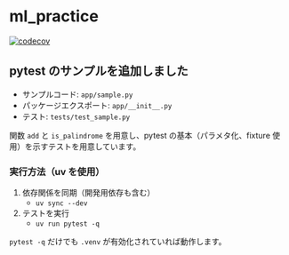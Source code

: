 # ml_practice

[![codecov](https://codecov.io/gh/shoyu-21/mlops_cicd_training/branch/main/graph/badge.svg)](https://codecov.io/gh/shoyu-21/mlops_cicd_training)

## pytest のサンプルを追加しました

- サンプルコード: `app/sample.py`
- パッケージエクスポート: `app/__init__.py`
- テスト: `tests/test_sample.py`

関数 `add` と `is_palindrome` を用意し、pytest の基本（パラメタ化、fixture 使用）を示すテストを用意しています。

### 実行方法（uv を使用）

1. 依存関係を同期（開発用依存も含む）
   - `uv sync --dev`
2. テストを実行
   - `uv run pytest -q`

`pytest -q` だけでも `.venv` が有効化されていれば動作します。
